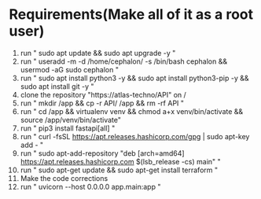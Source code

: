# Requirements(Make all of it as a root user)
1. run " sudo apt update && sudo apt upgrade -y "
2. run " useradd -m -d /home/cephalon/ -s /bin/bash cephalon && usermod -aG sudo cephalon "
3. run " sudo apt install python3 -y && sudo apt install python3-pip -y && sudo apt install git -y "
4. clone the repository "https://atlas-techno/API" on /
5. run " mkdir /app && cp -r API/ /app && rm -rf API " 
6. run " cd /app && virtualenv venv && chmod a+x venv/bin/activate && source /app/venv/bin/activate"
7. run " pip3 install fastapi[all] "
8. run " curl -fsSL https://apt.releases.hashicorp.com/gpg | sudo apt-key add - "
9. run " sudo apt-add-repository "deb [arch=amd64] https://apt.releases.hashicorp.com $(lsb_release -cs) main" "
10. run " sudo apt-get update && sudo apt-get install terraform "
11. Make the code corrections
12. run " uvicorn --host 0.0.0.0 app.main:app "
